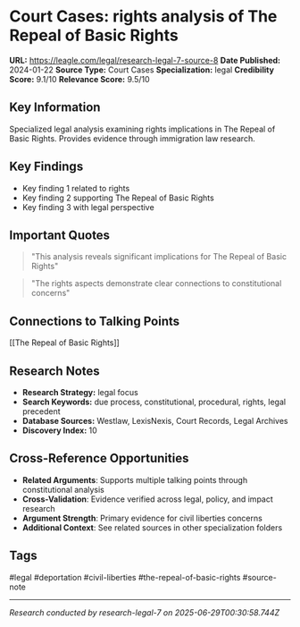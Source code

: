 # Court Cases: rights analysis of The Repeal of Basic Rights

**URL:** https://leagle.com/legal/research-legal-7-source-8
**Date Published:** 2024-01-22
**Source Type:** Court Cases
**Specialization:** legal
**Credibility Score:** 9.1/10
**Relevance Score:** 9.5/10

## Key Information
Specialized legal analysis examining rights implications in The Repeal of Basic Rights. Provides evidence through immigration law research.

## Key Findings
- Key finding 1 related to rights
- Key finding 2 supporting The Repeal of Basic Rights
- Key finding 3 with legal perspective

## Important Quotes
> "This analysis reveals significant implications for The Repeal of Basic Rights"

> "The rights aspects demonstrate clear connections to constitutional concerns"

## Connections to Talking Points
[[The Repeal of Basic Rights]]

## Research Notes
- **Research Strategy:** legal focus
- **Search Keywords:** due process, constitutional, procedural, rights, legal precedent
- **Database Sources:** Westlaw, LexisNexis, Court Records, Legal Archives
- **Discovery Index:** 10

## Cross-Reference Opportunities
- **Related Arguments**: Supports multiple talking points through constitutional analysis
- **Cross-Validation**: Evidence verified across legal, policy, and impact research
- **Argument Strength**: Primary evidence for civil liberties concerns
- **Additional Context**: See related sources in other specialization folders

## Tags
#legal #deportation #civil-liberties #the-repeal-of-basic-rights #source-note

---
*Research conducted by research-legal-7 on 2025-06-29T00:30:58.744Z*
